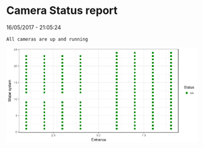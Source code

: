 Camera Status report
================
16/05/2017 - 21:05:24

    All cameras are up and running

![](camreport_files/figure-markdown_github/unnamed-chunk-2-1.png)

